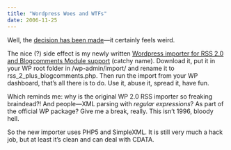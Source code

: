 ```yaml
---
title: "Wordpress Woes and WTFs"
date: 2006-11-25
---
```


Well, the [decision has been made][1]—it certainly feels weird.

The nice (?) side effect is my newly written [Wordpress importer for RSS 2.0 and Blogcomments Module support][2] (catchy name). Download it, put it in your WP root folder in /wp-admin/import/ and rename it to rss_2_plus_blogcomments.php. Then run the import from your WP dashboard,
that’s all there is to do. Use it, abuse it, spread it, have fun.

Which reminds me: why is the original WP 2.0 RSS importer so freaking braindead?! And people—XML parsing with _regular expressions_? As part of the official WP package? Give me a break, really. This isn’t 1996, bloody hell.

So the new importer uses PHP5 and SimpleXML. It is still very much a hack job,
but at least it’s clean and can deal with CDATA.

[1]: http://g-blog.net/user/Gossip/entry/32686
[2]: http://docs.g-blog.net/code/wordpress/rss_2_plus_blogcomments.phps

